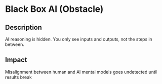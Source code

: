 # Black Box AI (Obstacle)

## Description
AI reasoning is hidden. You only see inputs and outputs, not the steps in between.

## Impact
Misalignment between human and AI mental models goes undetected until results break

